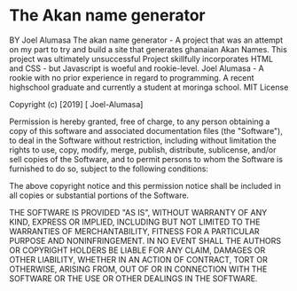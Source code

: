 # The Akan name generator

BY Joel Alumasa
The akan name generator - A project that was an attempt on my part to try and build a site that generates ghanaian Akan Names. This project was ultimately unsuccessful
Project skillfully incorporates HTML and CSS - but Javascript is woeful and rookie-level.
Joel Alumasa - A rookie with no prior experience in regard to programming. A recent highschool graduate and currently a student at moringa school.
MIT License

Copyright (c) [2019] [ Joel-Alumasa]

Permission is hereby granted, free of charge, to any person obtaining a copy of this software and associated documentation files (the "Software"), to deal in the Software without restriction, including without limitation the rights to use, copy, modify, merge, publish, distribute, sublicense, and/or sell copies of the Software, and to permit persons to whom the Software is furnished to do so, subject to the following conditions:

The above copyright notice and this permission notice shall be included in all copies or substantial portions of the Software.

THE SOFTWARE IS PROVIDED "AS IS", WITHOUT WARRANTY OF ANY KIND, EXPRESS OR IMPLIED, INCLUDING BUT NOT LIMITED TO THE WARRANTIES OF MERCHANTABILITY, FITNESS FOR A PARTICULAR PURPOSE AND NONINFRINGEMENT. IN NO EVENT SHALL THE AUTHORS OR COPYRIGHT HOLDERS BE LIABLE FOR ANY CLAIM, DAMAGES OR OTHER LIABILITY, WHETHER IN AN ACTION OF CONTRACT, TORT OR OTHERWISE, ARISING FROM, OUT OF OR IN CONNECTION WITH THE SOFTWARE OR THE USE OR OTHER DEALINGS IN THE SOFTWARE.
